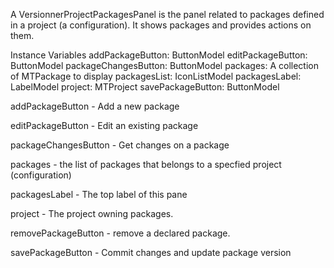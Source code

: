A VersionnerProjectPackagesPanel is the panel related to packages defined in a project (a configuration).
It shows packages and provides actions on them.

Instance Variables
	addPackageButton:		ButtonModel 
	editPackageButton:		ButtonModel
	packageChangesButton:		ButtonModel
	packages: 			A collection of MTPackage to display
	packagesList:		IconListModel 
	packagesLabel:		LabelModel
	project: 	MTProject
	savePackageButton:		ButtonModel

addPackageButton
	- Add a new package

editPackageButton
	- Edit an existing package

packageChangesButton
	- Get changes on a package

packages
	- the list of packages that belongs to a specfied project (configuration)

packagesLabel
	- The top label of this pane

project
 	- The project owning packages.
	
removePackageButton
	- remove a declared package.

savePackageButton
	- Commit changes and update package version
